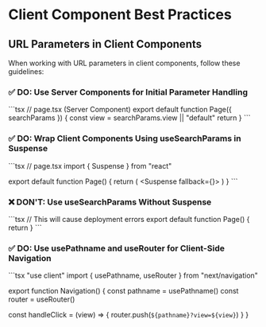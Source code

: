 # Client Component Best Practices

## URL Parameters in Client Components

When working with URL parameters in client components, follow these guidelines:

### ✅ DO: Use Server Components for Initial Parameter Handling

\`\`\`tsx
// page.tsx (Server Component)
export default function Page({ searchParams }) {
  const view = searchParams.view || "default"
  return <ClientComponent initialView={view} />
}
\`\`\`

### ✅ DO: Wrap Client Components Using useSearchParams in Suspense

\`\`\`tsx
// page.tsx
import { Suspense } from "react"

export default function Page() {
  return (
    <Suspense fallback={<Loading />}>
      <ClientComponentUsingSearchParams />
    </Suspense>
  )
}
\`\`\`

### ❌ DON'T: Use useSearchParams Without Suspense

\`\`\`tsx
// This will cause deployment errors
export default function Page() {
  return <ClientComponentUsingSearchParams />
}
\`\`\`

### ✅ DO: Use usePathname and useRouter for Client-Side Navigation

\`\`\`tsx
"use client"
import { usePathname, useRouter } from "next/navigation"

export function Navigation() {
  const pathname = usePathname()
  const router = useRouter()
  
  const handleClick = (view) => {
    router.push(`${pathname}?view=${view}`)
  }
}
